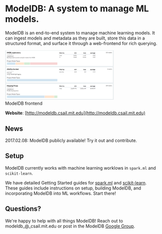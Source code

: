# ModelDB: A system to manage ML models.
ModelDB is an end-to-end system to manage machine learning models. It can ingest models and metadata as they are built, store this data in a structured format, and surface it through a web-frontend for rich querying.

<img src="docs/getting_started/images/frontend-1.png" width="70%"><br>
ModelDB frontend

**Website**: [http://modeldb.csail.mit.edu](http://modeldb.csail.mit.edu)

## News
2017.02.08: ModelDB publicly available! Try it out and contribute.

## Setup

ModelDB currently works with machine learning worklows in ```spark.ml``` and ```scikit-learn```.

We have detailed Getting Started guides for [spark.ml](https://github.com/mitdbg/modeldb/blob/master/docs/getting_started/spark_ml.md) and [scikit-learn](https://github.com/mitdbg/modeldb/blob/master/docs/getting_started/scikit_learn.md). These guides include instructions on setup, building ModelDB, and incorporating ModelDB into ML workflows. Start there!

## Questions?
We're happy to help with all things ModelDB! Reach out to modeldb\_@\_csail.mit.edu or post in the ModelDB [Google Group](https://groups.google.com/forum/#!forum/modeldb).
